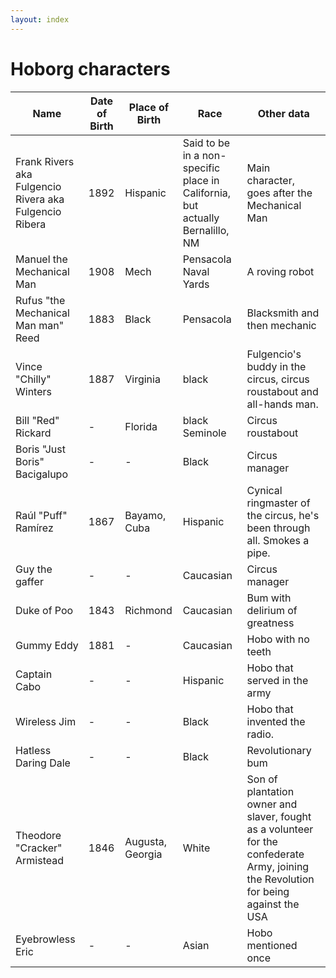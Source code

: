 ```yaml
---
layout: index
---
```

Hoborg characters
===========

Name | Date of Birth | Place of Birth | Race | Other data
--- |--- |--- |--- | ---
Frank Rivers aka Fulgencio Rivera aka Fulgencio Ribera | 1892 | Hispanic | Said to be in a non-specific place in California, but actually Bernalillo, NM | Main character, goes after the Mechanical Man
Manuel the Mechanical Man | 1908 | Mech | Pensacola Naval Yards | A roving robot
Rufus "the Mechanical Man man" Reed | 1883 | Black | Pensacola | Blacksmith and then mechanic
Vince "Chilly" Winters | 1887 | Virginia | black | Fulgencio's buddy in the circus, circus roustabout and all-hands man.
Bill "Red" Rickard |- | Florida | black Seminole | Circus roustabout
Boris "Just Boris" Bacigalupo | - |- | Black | Circus manager
Raúl "Puff" Ramírez | 1867 | Bayamo, Cuba | Hispanic | Cynical ringmaster of the circus, he's been through all. Smokes a pipe. 
Guy the gaffer |- |- | Caucasian | Circus manager 
Duke of Poo | 1843 |Richmond| Caucasian | Bum with  delirium of greatness
Gummy Eddy | 1881 |-| Caucasian | Hobo with no teeth
Captain Cabo |- |- | Hispanic | Hobo that served in the army
Wireless Jim |- |- | Black | Hobo that invented the radio.
Hatless Daring Dale |- |- | Black | Revolutionary bum
Theodore "Cracker" Armistead | 1846 | Augusta, Georgia | White | Son of plantation owner and slaver, fought as a volunteer for the confederate Army, joining the Revolution for being against the USA
Eyebrowless Eric | - | - | Asian | Hobo mentioned once  
